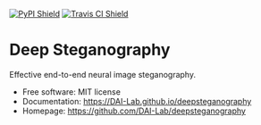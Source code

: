 [![PyPI Shield](https://img.shields.io/pypi/v/deepsteganography.svg)](https://pypi.python.org/pypi/deepsteganography)
[![Travis CI Shield](https://travis-ci.org/DAI-Lab/deepsteganography.svg?branch=master)](https://travis-ci.org/DAI-Lab/deepsteganography)

# Deep Steganography
Effective end-to-end neural image steganography.

- Free software: MIT license
- Documentation: https://DAI-Lab.github.io/deepsteganography
- Homepage: https://github.com/DAI-Lab/deepsteganography
